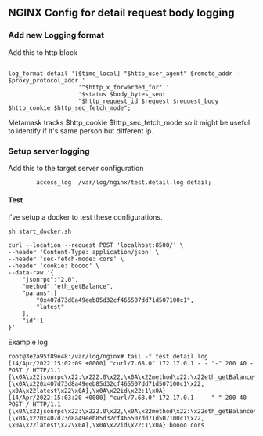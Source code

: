 ## NGINX Config for detail request body logging

### Add new Logging format

Add this to http block
```

log_format detail '[$time_local] "$http_user_agent" $remote_addr - $proxy_protocol_addr '
                    '"$http_x_forwarded_for" '
                    '$status $body_bytes_sent '
                    "$http_request_id $request $request_body $http_cookie $http_sec_fetch_mode";
```

Metamask tracks $http_cookie $http_sec_fetch_mode so it might be useful to identify if it's same person but different ip.

### Setup server logging

Add this to the target server configuration
```
        access_log  /var/log/nginx/test.detail.log detail;
```

#### Test

I've setup a docker to test these configurations.

```
sh start_docker.sh
```

```
curl --location --request POST 'localhost:8500/' \
--header 'Content-Type: application/json' \
--header 'sec-fetch-mode: cors' \
--header 'cookie: boooo' \
--data-raw '{
	"jsonrpc":"2.0",
	"method":"eth_getBalance",
	"params":[
		"0x407d73d8a49eeb85d32cf465507dd71d507100c1", 
		"latest"
	],
	"id":1
}'

```

Example log

```
root@3e2a95f89e48:/var/log/nginx# tail -f test.detail.log 
[14/Apr/2022:15:02:09 +0000] "curl/7.68.0" 172.17.0.1 - - "-" 200 40 - POST / HTTP/1.1 {\x0A\x22jsonrpc\x22:\x222.0\x22,\x0A\x22method\x22:\x22eth_getBalance\x22,\x0A\x22params\x22:[\x0A\x220x407d73d8a49eeb85d32cf465507dd71d507100c1\x22, \x0A\x22latest\x22\x0A],\x0A\x22id\x22:1\x0A} - -
[14/Apr/2022:15:03:20 +0000] "curl/7.68.0" 172.17.0.1 - - "-" 200 40 - POST / HTTP/1.1 {\x0A\x22jsonrpc\x22:\x222.0\x22,\x0A\x22method\x22:\x22eth_getBalance\x22,\x0A\x22params\x22:[\x0A\x220x407d73d8a49eeb85d32cf465507dd71d507100c1\x22, \x0A\x22latest\x22\x0A],\x0A\x22id\x22:1\x0A} boooo cors
```